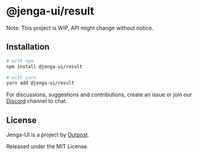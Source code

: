 # @jenga-ui/result

Note: This project is WIP, API might change without notice.

## Installation

```sh
# with npm
npm install @jenga-ui/result

# with yarn
yarn add @jenga-ui/result
```

For discussions, suggestions and contributions, create an issue or join our [Discord](https://discord.gg/sHnHPnAPZj) channel to chat.

## License

Jenga-UI is a project by [Outpost](https://outpost.run).

Released under the MIT License.
